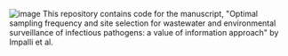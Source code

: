 ![image](https://github.com/user-attachments/assets/a5779ca1-8751-4374-80be-ddc5f0cd2246)
This repository contains code for the manuscript, "Optimal sampling frequency and site selection for wastewater and environmental surveillance of infectious pathogens: a value of information approach" by Impalli et al.
